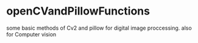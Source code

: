 # openCVandPillowFunctions
some basic methods of Cv2 and pillow for digital image proccessing.
also for Computer vision
